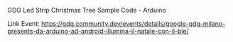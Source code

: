 GDG Led Strip Christmas Tree Sample Code - Arduino

Link Event: https://gdg.community.dev/events/details/google-gdg-milano-presents-da-arduino-ad-android-illumina-il-natale-con-il-ble/
